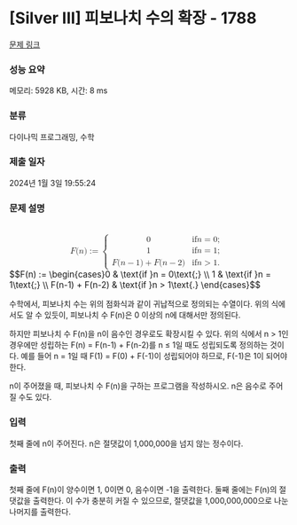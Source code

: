 # [Silver III] 피보나치 수의 확장 - 1788 

[문제 링크](https://www.acmicpc.net/problem/1788) 

### 성능 요약

메모리: 5928 KB, 시간: 8 ms

### 분류

다이나믹 프로그래밍, 수학

### 제출 일자

2024년 1월 3일 19:55:24

### 문제 설명

<p><mjx-container class="MathJax" jax="CHTML" display="true" style="font-size: 109%; position: relative;"> <mjx-math display="true" class="MJX-TEX" aria-hidden="true" style="margin-left: 0px; margin-right: 0px;"><mjx-mi class="mjx-i"><mjx-c class="mjx-c1D439 TEX-I"></mjx-c></mjx-mi><mjx-mo class="mjx-n"><mjx-c class="mjx-c28"></mjx-c></mjx-mo><mjx-mi class="mjx-i"><mjx-c class="mjx-c1D45B TEX-I"></mjx-c></mjx-mi><mjx-mo class="mjx-n"><mjx-c class="mjx-c29"></mjx-c></mjx-mo><mjx-mo class="mjx-n" space="4"><mjx-c class="mjx-c3A"></mjx-c><mjx-c class="mjx-c3D"></mjx-c></mjx-mo><mjx-mrow space="4"><mjx-mo class="mjx-n"><mjx-stretchy-v class="mjx-c7B" style="height: 3.4em; vertical-align: -1.45em;"><mjx-beg><mjx-c></mjx-c></mjx-beg><mjx-ext><mjx-c></mjx-c></mjx-ext><mjx-mid><mjx-c></mjx-c></mjx-mid><mjx-ext><mjx-c></mjx-c></mjx-ext><mjx-end><mjx-c></mjx-c></mjx-end><mjx-mark></mjx-mark></mjx-stretchy-v></mjx-mo><mjx-mtable style="min-width: 13.467em;"><mjx-table><mjx-itable><mjx-mtr><mjx-mtd style="text-align: left; padding-right: 0.5em; padding-bottom: 0.1em;"><mjx-mn class="mjx-n"><mjx-c class="mjx-c30"></mjx-c></mjx-mn><mjx-tstrut></mjx-tstrut></mjx-mtd><mjx-mtd style="text-align: left; padding-left: 0.5em; padding-bottom: 0.1em;"><mjx-mtext class="mjx-n"><mjx-c class="mjx-c69"></mjx-c><mjx-c class="mjx-c66"></mjx-c><mjx-c class="mjx-cA0"></mjx-c></mjx-mtext><mjx-mi class="mjx-i"><mjx-c class="mjx-c1D45B TEX-I"></mjx-c></mjx-mi><mjx-mo class="mjx-n" space="4"><mjx-c class="mjx-c3D"></mjx-c></mjx-mo><mjx-mn class="mjx-n" space="4"><mjx-c class="mjx-c30"></mjx-c></mjx-mn><mjx-mtext class="mjx-n"><mjx-c class="mjx-c3B"></mjx-c></mjx-mtext><mjx-tstrut></mjx-tstrut></mjx-mtd></mjx-mtr><mjx-mtr><mjx-mtd style="text-align: left; padding-right: 0.5em; padding-top: 0.1em; padding-bottom: 0.1em;"><mjx-mn class="mjx-n"><mjx-c class="mjx-c31"></mjx-c></mjx-mn><mjx-tstrut></mjx-tstrut></mjx-mtd><mjx-mtd style="text-align: left; padding-left: 0.5em; padding-top: 0.1em; padding-bottom: 0.1em;"><mjx-mtext class="mjx-n"><mjx-c class="mjx-c69"></mjx-c><mjx-c class="mjx-c66"></mjx-c><mjx-c class="mjx-cA0"></mjx-c></mjx-mtext><mjx-mi class="mjx-i"><mjx-c class="mjx-c1D45B TEX-I"></mjx-c></mjx-mi><mjx-mo class="mjx-n" space="4"><mjx-c class="mjx-c3D"></mjx-c></mjx-mo><mjx-mn class="mjx-n" space="4"><mjx-c class="mjx-c31"></mjx-c></mjx-mn><mjx-mtext class="mjx-n"><mjx-c class="mjx-c3B"></mjx-c></mjx-mtext><mjx-tstrut></mjx-tstrut></mjx-mtd></mjx-mtr><mjx-mtr><mjx-mtd style="text-align: left; padding-right: 0.5em; padding-top: 0.1em;"><mjx-mi class="mjx-i"><mjx-c class="mjx-c1D439 TEX-I"></mjx-c></mjx-mi><mjx-mo class="mjx-n"><mjx-c class="mjx-c28"></mjx-c></mjx-mo><mjx-mi class="mjx-i"><mjx-c class="mjx-c1D45B TEX-I"></mjx-c></mjx-mi><mjx-mo class="mjx-n" space="3"><mjx-c class="mjx-c2212"></mjx-c></mjx-mo><mjx-mn class="mjx-n" space="3"><mjx-c class="mjx-c31"></mjx-c></mjx-mn><mjx-mo class="mjx-n"><mjx-c class="mjx-c29"></mjx-c></mjx-mo><mjx-mo class="mjx-n" space="3"><mjx-c class="mjx-c2B"></mjx-c></mjx-mo><mjx-mi class="mjx-i" space="3"><mjx-c class="mjx-c1D439 TEX-I"></mjx-c></mjx-mi><mjx-mo class="mjx-n"><mjx-c class="mjx-c28"></mjx-c></mjx-mo><mjx-mi class="mjx-i"><mjx-c class="mjx-c1D45B TEX-I"></mjx-c></mjx-mi><mjx-mo class="mjx-n" space="3"><mjx-c class="mjx-c2212"></mjx-c></mjx-mo><mjx-mn class="mjx-n" space="3"><mjx-c class="mjx-c32"></mjx-c></mjx-mn><mjx-mo class="mjx-n"><mjx-c class="mjx-c29"></mjx-c></mjx-mo><mjx-tstrut></mjx-tstrut></mjx-mtd><mjx-mtd style="text-align: left; padding-left: 0.5em; padding-top: 0.1em;"><mjx-mtext class="mjx-n"><mjx-c class="mjx-c69"></mjx-c><mjx-c class="mjx-c66"></mjx-c><mjx-c class="mjx-cA0"></mjx-c></mjx-mtext><mjx-mi class="mjx-i"><mjx-c class="mjx-c1D45B TEX-I"></mjx-c></mjx-mi><mjx-mo class="mjx-n" space="4"><mjx-c class="mjx-c3E"></mjx-c></mjx-mo><mjx-mn class="mjx-n" space="4"><mjx-c class="mjx-c31"></mjx-c></mjx-mn><mjx-mtext class="mjx-n"><mjx-c class="mjx-c2E"></mjx-c></mjx-mtext><mjx-tstrut></mjx-tstrut></mjx-mtd></mjx-mtr></mjx-itable></mjx-table></mjx-mtable><mjx-mo class="mjx-n" style="vertical-align: 0.25em;"></mjx-mo></mjx-mrow></mjx-math><mjx-assistive-mml unselectable="on" display="block"><math xmlns="http://www.w3.org/1998/Math/MathML" display="block"><mi>F</mi><mo stretchy="false">(</mo><mi>n</mi><mo stretchy="false">)</mo><mo>:=</mo><mrow data-mjx-texclass="INNER"><mo data-mjx-texclass="OPEN">{</mo><mtable columnalign="left left" columnspacing="1em" rowspacing=".2em"><mtr><mtd><mn>0</mn></mtd><mtd><mtext>if </mtext><mi>n</mi><mo>=</mo><mn>0</mn><mtext>;</mtext></mtd></mtr><mtr><mtd><mn>1</mn></mtd><mtd><mtext>if </mtext><mi>n</mi><mo>=</mo><mn>1</mn><mtext>;</mtext></mtd></mtr><mtr><mtd><mi>F</mi><mo stretchy="false">(</mo><mi>n</mi><mo>−</mo><mn>1</mn><mo stretchy="false">)</mo><mo>+</mo><mi>F</mi><mo stretchy="false">(</mo><mi>n</mi><mo>−</mo><mn>2</mn><mo stretchy="false">)</mo></mtd><mtd><mtext>if </mtext><mi>n</mi><mo>></mo><mn>1</mn><mtext>.</mtext></mtd></mtr></mtable><mo data-mjx-texclass="CLOSE" fence="true" stretchy="true" symmetric="true"></mo></mrow></math></mjx-assistive-mml><span aria-hidden="true" class="no-mathjax mjx-copytext">$$F(n) := \begin{cases}0 & \text{if }n = 0\text{;} \\ 1 & \text{if }n = 1\text{;} \\ F(n-1) + F(n-2) & \text{if }n > 1\text{.} \end{cases}$$</span> </mjx-container></p>

<p>수학에서, 피보나치 수는 위의 점화식과 같이 귀납적으로 정의되는 수열이다. 위의 식에서도 알 수 있듯이, 피보나치 수 F(n)은 0 이상의 n에 대해서만 정의된다.</p>

<p>하지만 피보나치 수 F(n)을 n이 음수인 경우로도 확장시킬 수 있다. 위의 식에서 n > 1인 경우에만 성립하는 F(n) = F(n-1) + F(n-2)를 n ≤ 1일 때도 성립되도록 정의하는 것이다. 예를 들어 n = 1일 때 F(1) = F(0) + F(-1)이 성립되어야 하므로, F(-1)은 1이 되어야 한다.</p>

<p>n이 주어졌을 때, 피보나치 수 F(n)을 구하는 프로그램을 작성하시오. n은 음수로 주어질 수도 있다.</p>

### 입력 

 <p>첫째 줄에 n이 주어진다. n은 절댓값이 1,000,000을 넘지 않는 정수이다.</p>

### 출력 

 <p>첫째 줄에 F(n)이 양수이면 1, 0이면 0, 음수이면 -1을 출력한다. 둘째 줄에는 F(n)의 절댓값을 출력한다. 이 수가 충분히 커질 수 있으므로, 절댓값을 1,000,000,000으로 나눈 나머지를 출력한다.</p>

